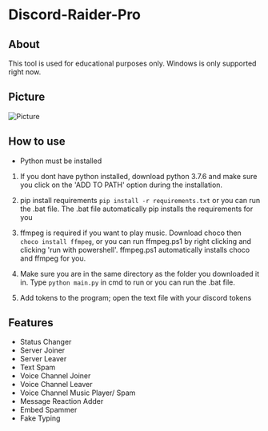 # Discord-Raider-Pro

## About
This tool is used for educational purposes only. Windows is only supported right now.

## Picture
![Picture](https://i.ibb.co/hVQgWK7/Screenshot-199.png)

## How to use
- Python must be installed

1. If you dont have python installed, download python 3.7.6
and make sure you click on the 'ADD TO PATH' option during
the installation.

2. pip install requirements ```pip install -r requirements.txt``` or you can run the .bat file. The .bat file automatically pip installs the requirements for you

3. ffmpeg is required if you want to play music. Download choco then ```choco install ffmpeg```, or you can run ffmpeg.ps1 by right clicking and clicking 'run with powershell'. ffmpeg.ps1 automatically installs choco and ffmpeg for you. 

4.  Make sure you are in the same directory as the folder you downloaded it in.  Type
```python main.py``` in cmd to run or you can run the .bat file.

5. Add tokens to the program; open the text file with your discord tokens

## Features 
- Status Changer
- Server Joiner
- Server Leaver
- Text Spam
- Voice Channel Joiner
- Voice Channel Leaver
- Voice Channel Music Player/ Spam
- Message Reaction Adder
- Embed Spammer
- Fake Typing
